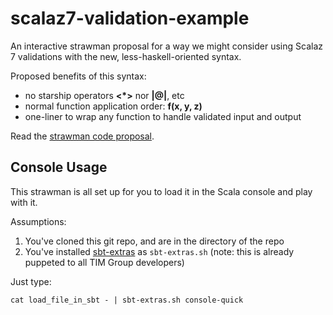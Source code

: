 scalaz7-validation-example
==========================

An interactive strawman proposal for a way we might consider using 
Scalaz 7 validations with the new, less-haskell-oriented syntax.

Proposed benefits of this syntax:
  * no starship operators **<*>** nor **|@|**, etc
  * normal function application order: **f(x, y, z)**
  * one-liner to wrap any function to handle validated input and output

Read the [strawman code proposal](strawman.scala).


Console Usage
-------------

This strawman is all set up for you to load it in the Scala console and play with it.

Assumptions:
  1. You've cloned this git repo, and are in the directory of the repo
  2. You've installed [sbt-extras](https://github.com/paulp/sbt-extras) as `sbt-extras.sh` (note: this is already puppeted to all TIM Group developers)
  

Just type:

    cat load_file_in_sbt - | sbt-extras.sh console-quick

